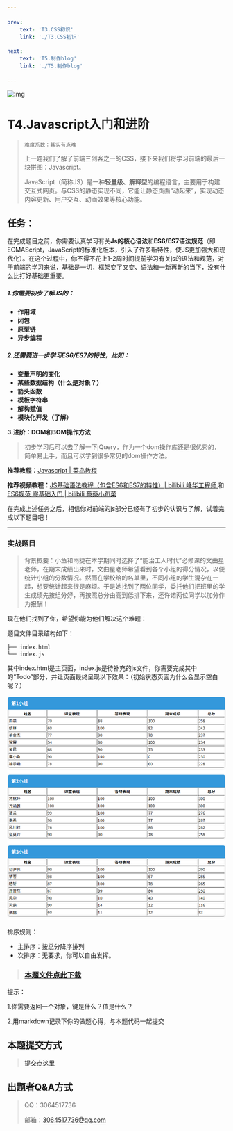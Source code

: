 ```yaml
---

prev: 
    text: 'T3.CSS初识'
    link: './T3.CSS初识'

next:
    text: 'T5.制作blog'
    link: './T5.制作blog'

---
```


![img](https://pic.imgdb.cn/item/64c4a5611ddac507cc058875.png)

# T4.Javascript入门和进阶

> ```
> 难度系数：其实有点难
> ```
>
> 上一题我们了解了前端三剑客之一的CSS，接下来我们将学习前端的最后一块拼图：Javascript。
>
> JavaScript（简称JS）是一种**轻量级、解释型**的编程语言，主要用于构建交互式网页。与CSS的静态实现不同，它能让静态页面“动起来”，实现动态内容更新、用户交互、动画效果等核心功能。

## **任务：**

在完成题目之前，你需要认真学习有关**Js的核心语法**和**ES6/ES7语法规范**（即ECMAScript，JavaScript的标准化版本，引入了许多新特性，使JS更加强大和现代化）。在这个过程中，你不得不花上1-2周时间提前学习有关js的语法和规范，对于前端的学习来说，基础是一切，框架变了又变、语法糖一新再新的当下，没有什么比打好基础更重要。

##### 1.**你需要初步了解JS的：**

- **作用域**
- **闭包**
- **原型链**
- **异步编程**

##### 2.**还需要进一步学习ES6/ES7的特性，比如：**

- **变量声明的变化**
- **某些数据结构（什么是对象？）**
- **箭头函数**
- **模板字符串**
- **解构赋值**
- **模块化开发（了解）**

**3.进阶：DOM和BOM操作方法**

> 初步学习后可以去了解一下jQuery，作为一个dom操作库还是很优秀的，简单易上手，而且可以学到很多常见的dom操作方法。

**推荐教程：**[Javascript | 菜鸟教程](https://www.runoob.com/js/js-tutorial.html)

**推荐视频教程：**[JS基础语法教程（包含ES6和ES7的特性）| bilibili 峰华工程师 ](https://www.bilibili.com/video/BV1P741147CT/?share_source=copy_web&vd_source=6da714985b7d49750851fb43c0236124) 和 [ES6规范 零基础入门 | bilibili 蔡蔡小趴菜](https://www.bilibili.com/video/BV1vm2dY3EBW/?share_source=copy_web&vd_source=6da714985b7d49750851fb43c0236124)

在完成上述任务之后，相信你对前端的js部分已经有了初步的认识与了解，试着完成以下题目吧！

------

### 实战题目

> 背景概要：小鱼和雨捷在本学期同时选择了“能治工人时代”必修课的文曲星老师，在期末成绩出来时，文曲星老师希望看到各个小组的得分情况，以便统计小组的分数情况。然而在学校给的名单里，不同小组的学生混杂在一起，想要统计起来很是麻烦。于是她找到了两位同学，委托他们把班里的学生成绩先按组分好，再按照总分由高到低排下来，还许诺两位同学以加分作为报酬！

现在他们找到了你，希望你能为他们解决这个难题：

题目文件目录结构如下：

```
├── index.html
└── index.js
```

其中index.html是主页面，index.js是待补充的js文件，你需要完成其中的“Todo”部分，并让页面最终呈现以下效果：（初始状态页面为什么会显示空白呢？）

![](image/t4-1.png)

排序规则：

- 主排序：按总分降序排列
- 次排序：无要求，你可以自由发挥。

> ### [本题文件点此下载](/frontend-T4-1.zip)  

提示：

1.你需要返回一个对象，键是什么？值是什么？

2.用markdown记录下你的做题心得，与本题代码一起提交

## **本题提交方式**

> [ 提交点这里 ](https://www.runoob.com/html/html-tutorial.html)


## **出题者Q&A方式**

> QQ：3064517736
>
> 邮箱：[3064517736@qq.com](3064517736@qq.com)


